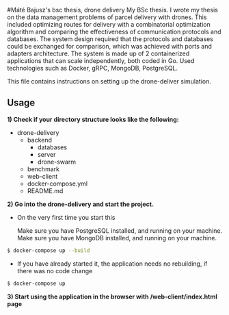 #Máté Bajusz's bsc thesis, drone delivery
My BSc thesis. I wrote my thesis on the data management problems of parcel delivery with drones. This included optimizing routes for delivery with a combinatorial optimization algorithm and comparing the effectiveness of communication protocols and databases. The system design required that the protocols and databases could be exchanged for comparison, which was achieved with ports and adapters architecture. The system is made up of 2 containerized applications that can scale independently, both coded in Go. Used technologies such as Docker, gRPC, MongoDB, PostgreSQL.

This file contains instructions on setting up the drone-deliver simulation.
## Usage

**1) Check if your directory structure looks like the following:**
+ drone-delivery
    - backend
        - databases
        - server
        - drone-swarm
    - benchmark
    - web-client
    - docker-compose.yml
    -   README.md

**2) Go into the drone-delivery and start the project.**
+ On the very first time you start this

  Make sure you have PostgreSQL installed, and running on your machine.
  Make sure you have MongoDB installed, and running on your machine.
```bash
$ docker-compose up --build
```
+ If you have already started it, the application needs no rebuilding, if there was no code change
```bash
$ docker-compose up 
```

**3) Start using the application in the browser with /web-client/index.html page**


